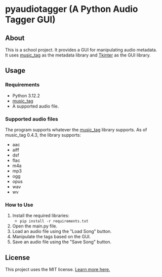 # pyaudiotagger (A Python Audio Tagger GUI)

## About

This is a school project. It provides a GUI for manipulating audio metadata. It uses [music_tag](https://pypi.org/project/music-tag/) as the metadata library and [Tkinter](https://docs.python.org/3/library/tkinter.html) as the GUI library.

## Usage

### Requirements

- Python 3.12.2
- [music_tag](https://pypi.org/project/music-tag/)
- A supported audio file.

### Supported audio files

The program supports whatever the [music_tag](https://pypi.org/project/music-tag/) library supports. As of music_tag 0.4.3, the library supports:

- aac
- aiff
- dsf
- flac
- m4a
- mp3
- ogg
- opus
- wav
- wv

### How to Use

1. Install the required libraries:
    - `pip install -r requirements.txt`
2. Open the main.py file.
3. Load an audio file using the "Load Song" button.
4. Manipulate the tags based on the GUI.
5. Save an audio file using the "Save Song" button.

## License

This project uses the MIT license. [Learn more here.](https://choosealicense.com/licenses/mit/)